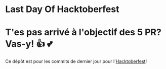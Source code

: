 # Last Day Of Hacktoberfest

T'es pas arrivé à l'objectif des 5 PR? Vas-y! :+1: :two_hearts:
=======

Ce dépôt est pour les commits de dernier jour pour l'[Hacktoberfest](https://hacktoberfest.digitalocean.com/)!
